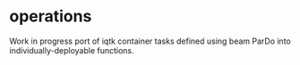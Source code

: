 # operations

Work in progress port of iqtk container tasks defined using beam ParDo into
individually-deployable functions.
